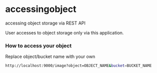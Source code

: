 # accessingobject
accessing object storage via REST API

User accesses to object storage only via this application. 


### How to access your object
Replace object/bucket name with your own 

```sh
http://localhost:9000/image?object=OBJECT_NAME&bucket=BUCKET_NAME
```
